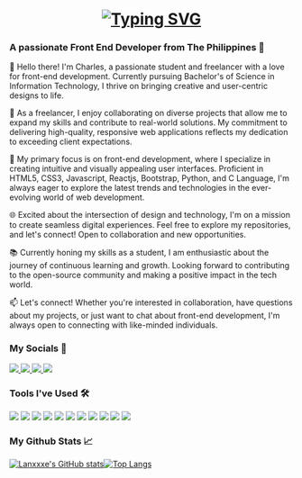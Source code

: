 <h1 align="center">
<a href="https://git.io/typing-svg"><img src="https://readme-typing-svg.demolab.com?font=Righteous&pause=1000&random=false&size=32&width=500&height=70&center=true&vCenter=true&lines=Hello+I+am+Charles👋;I+am+a+Junior+Front+End+Developer" alt="Typing SVG" /></a>
</h1>

<h3>A passionate Front End Developer from The Philippines 🚀</h3>

👋 Hello there! I'm Charles, a passionate student and freelancer with a love for front-end development. Currently pursuing Bachelor's of Science in Information Technology, I thrive on bringing creative and user-centric designs to life.

💼 As a freelancer, I enjoy collaborating on diverse projects that allow me to expand my skills and contribute to real-world solutions. My commitment to delivering high-quality, responsive web applications reflects my dedication to exceeding client expectations.

🚀 My primary focus is on front-end development, where I specialize in creating intuitive and visually appealing user interfaces. Proficient in HTML5, CSS3, Javascript, Reactjs, Bootstrap, Python, and C Language, I'm always eager to explore the latest trends and technologies in the ever-evolving world of web development.

🌐 Excited about the intersection of design and technology, I'm on a mission to create seamless digital experiences. Feel free to explore my repositories, and let's connect! Open to collaboration and new opportunities.

📚 Currently honing my skills as a student, I am enthusiastic about the journey of continuous learning and growth. Looking forward to contributing to the open-source community and making a positive impact in the tech world.

📫 Let's connect! Whether you're interested in collaboration, have questions about my projects, or just want to chat about front-end development, I'm always open to connecting with like-minded individuals.


### My Socials 💬
<div align="left">
  
  <a href="mailto:lancegula05@gmail.com">
    <img src="https://img.shields.io/badge/Gmail-333333?style=for-the-badge&logo=gmail&logoColor=red" />
  </a>
  <a href="https://lanxxxe.github.io/Personal-Data-Sheet/" target="_blank">
     <img src="https://img.shields.io/badge/Personal Data Sheet-cyan?style=for-the-badge&logo=todoist&logoColor=white" target="_blank" />
  </a>
  <a href="https://www.linkedin.com/in/charles-laurence-gula/" target="_blank">
    <img src="https://img.shields.io/badge/LinkedIn-0077B5?style=for-the-badge&logo=linkedin&logoColor=white" target="_blank" />
  </a>
  <a href="https://discordapp.com/users/Lanxxxe#0989">
    <img src="https://img.shields.io/badge/Discord-5865F2.svg?style=for-the-badge&logo=Discord&logoColor=white" />
  </a>
  
</div>

### Tools I've Used 🛠️
<div align="left">
  <img src="https://img.shields.io/badge/html5-orange?style=for-the-badge&logo=html5&labelColor=orange&logoColor=white"/> 
  <img src="https://img.shields.io/badge/css3-blue?style=for-the-badge&logo=css3&labelColor=blue&logoColor=white"/> 
  <img src="https://img.shields.io/badge/Javascript-black?style=for-the-badge&logo=javascript&labelColor=gray"/>
  <img src="https://img.shields.io/badge/-Nodejs-black?style=for-the-badge&logo=Node.js"/>
  <img src="https://img.shields.io/badge/React-blue?style=for-the-badge&logo=react&labelColor=blue&logoColor=white"/>
  <img src="https://img.shields.io/badge/C/C++-black?style=for-the-badge&logo=c&labelColor=gray&logoColor=white"/>  
  <img src="https://img.shields.io/badge/bootstrap-purple?style=for-the-badge&logo=bootstrap&labelColor=purple&logoColor=white"/> 
  <img src="https://img.shields.io/badge/python-3670A0?style=for-the-badge&logo=python&logoColor=ffdd54"/> 
  <img src="https://img.shields.io/badge/vs code-0078d7?style=for-the-badge&logo=visual-studio-code&labelColor=0078d7"/>
  <img src="https://img.shields.io/badge/figma-pink?style=for-the-badge&logo=figma&labelColor=pink"/>
  <img src="https://img.shields.io/badge/git-f77320?style=for-the-badge&logo=git&labelColor=f77320&logoColor=white"/>
</div>

### My Github Stats 📈
[![Lanxxxe's GitHub stats](https://github-readme-stats.vercel.app/api?username=Lanxxxe&show_icons=true&theme=tokyonight)![Top Langs](https://github-readme-stats.vercel.app/api/top-langs/?username=Lanxxxe&layout=donut)](https://github.com/anuraghazra/github-readme-stats)

